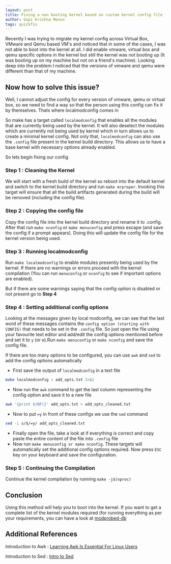 ```yaml
---
layout: post
title: Fixing a non booting kernel based on custom kernel config file
author: Gopi Krishna Menon
tags: quickfix
---
```

Recently I was trying to migrate my kernel config across Virtual Box, VMware and
Qemu based VM's and noticed that in some of the cases, I was not able to boot
into the kernel at all. I did enable vmware, virtual box and qemu specific
options in the kernel but still the kernel was not booting up (It was booting up
on my machine but not on a friend's machine). Looking deep into the problem I
noticed that the versions of vmware and qemu were different than that of my
machine.

## Now how to solve this issue?
Well, I cannot adjust the config for every version of vmware, qemu or virtual
box, so we need to find a way so that the person using this config can fix it by
themselves. Thats where localmodconfig comes in

So make has a target called `localmodconfig` that enables all the modules that are
currently being used by the kernel. It will also deselect the modules which are
currently not being used by kernel which in turn allows us to create a minimal
kernel config. Not only that, `localmodconfig` can also use the `.config` file
present in the kernel build directory. This allows us to have a base kernel with
necessary options already enabled.

So lets begin fixing our config

### Step 1 : Cleaning the Kernel
We will start with a fresh build of the kernel so reboot into the default kernel
and switch to the kernel build directory and run `make mrproper`. Invoking this
target will ensure that all the build artifacts generated during the build will
be removed (including the config file). 
<script id="asciicast-G1m1laR2RvG2p4MSm4jwvZpVm" src="https://asciinema.org/a/G1m1laR2RvG2p4MSm4jwvZpVm.js" async></script>
### Step 2 : Copying the config file
Copy the config file into the kernel build directory and rename it to .config.
After that run `make nconfig` or `make menuconfig` and press escape (and save
the config if a prompt appears). Doing this will update the config file for the
kernel version being used.
<script id="asciicast-6R2CewYM88Vp6UBdaM7U1Btb1" src="https://asciinema.org/a/6R2CewYM88Vp6UBdaM7U1Btb1.js" async></script>

### Step 3 : Running localmodconfig
Run `make localmodconfig` to enable modules presently being used by the kernel.
If there are no warnings or errors proceed with the kernel compilation (You can
run `menuconfig` or `nconfig` to see if important options are enabled).

But if there are some warnings saying that the config option is disabled or not
present go to **Step 4**

<script id="asciicast-SdX7cM2fPazx2PuT4cDSixI1s" src="https://asciinema.org/a/SdX7cM2fPazx2PuT4cDSixI1s.js" async></script>

### Step 4 : Setting additional config options 
Looking at the messages given by local modconfig, we can see that the last
word of these messages contains the `config option (starting with CONFIG)` that
needs to be set in the `.config` file. So just open the file using your
favourite text editor and add/edit the config options mentioned before and set
it to `y` (or `m`).Run `make menuconfig` or `make nconfig` and save the config
file. 

If there are too many options to be configured, you can use `awk` and `sed` to
add the config options automatically

- First save the output of `localmodconfig` in a text file
```bash
make localmodconfig > add_opts.txt 2>&1
```
- Now run the `awk` command to get the last column representing the config option
and save it to a new file
```bash
awk '{print $(NF)}' add_opts.txt > add_opts_cleaned.txt       
```
- Now to put `=y` in front of these configs we use the `sed` command
```bash
sed -i s/$/=y/ add_opts_cleaned.txt
```
- Finally open the file, take a look at if everything is correct and copy paste
  the entire content of the file into `.config` file
- Now run `make menuconfig or make nconfig`. These targets will automatically
  set the additional config options required. Now press `ESC` key on your
  keyboard and save the configuration.

<script id="asciicast-khyuEsWWS1QLj5b5SFWT16GuX" src="https://asciinema.org/a/khyuEsWWS1QLj5b5SFWT16GuX.js" async></script>

### Step 5 : Continuing the Compilation
Continue the kernel compilation by running `make -j$(nproc)`

## Conclusion
Using this method will help you to boot into the kernel. If you want to get 
a complete list of the kernel modules required (for running everything as per your
requirements, you can have a look at
[modprobed-db](https://github.com/graysky2/modprobed-db)

## Additional References
Introduction to Awk : [Learning Awk Is Essential For Linux Users](https://youtu.be/9YOZmI-zWok)

Introduction to Sed : [Intro to Sed](https://www.gnu.org/software/sed/manual/sed.html)
